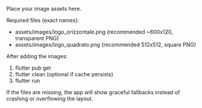 Place your image assets here.

Required files (exact names):
- assets/images/logo_orizzontale.png  (recommended ~600x120, transparent PNG)
- assets/images/logo_quadrato.png     (recommended 512x512, square PNG)

After adding the images:
1) flutter pub get
2) flutter clean (optional if cache persists)
3) flutter run

If the files are missing, the app will show graceful fallbacks instead of crashing or overflowing the layout.